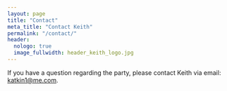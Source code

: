 ```yaml
---
layout: page
title: "Contact"
meta_title: "Contact Keith"
permalink: "/contact/"
header:
  nologo: true 
  image_fullwidth: header_keith_logo.jpg
---
```


If you have a question regarding the party, please contact
Keith via email: <a href="mailto:katkin1@me.com">katkin1@me.com</a>.
